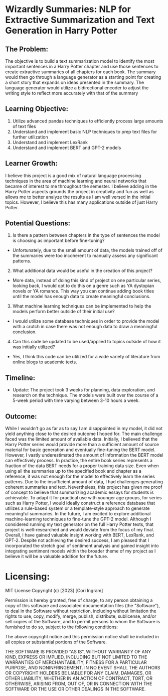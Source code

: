# Wizardly Summaries: NLP for Extractive Summarization and Text Generation in Harry Potter
## The Problem:
The objective is to build a text summarization model to identify the most important sentences in a Harry Potter chapter and use those sentences to create extractive summaries of all chapters for each book. The summary would then go through a language generator as a starting point for creating a short story that expands on ideas presented in the summary. The language generator would utilize a bidirectional encoder to adjust the writing style to reflect more accurately with that of the summary 

## Learning Objective: 
1. Utilize advanced pandas techniques to efficiently process large amounts of text files 
2. Understand and implement basic NLP techniques to prep text files for further utilization 
3. Understand and implement LexRank 
4. Understand and implement BERT and GPT-2 models 

## Learner Growth: 
I believe this project is a good mix of natural language processing techniques in the area of machine learning and neural networks that became of interest to me throughout the semester. I believe adding in the Harry Potter aspects grounds the project in creativity and fun as well as allows me to better analyze the results as I am well versed in the initial topics. However, I believe this has many applications outside of just Harry Potter. 

## Potential Questions: 
1. Is there a pattern between chapters in the type of sentences the model is choosing as important before fine-tuning?
- Unfortunately, due to the small amount of data, the models trained off of the summaries were too incoherent to manually assess any significant patterns. 
2. What additional data would be useful in the creation of this project?
- More data, instead of doing this kind of project on one particular series, looking back, I would opt to do this on a genre such as YA dystopian novels or YA romance. This way you can continue adding book titles until the model has enough data to create meaningful conclusions. 
3. What machine learning techniques can be implemented to help the models perform better outside of their initial use? 
- I would utilize some database techniques in order to provide the model with a crutch in case there was not enough data to draw a meaningful conclusion. 
4. Can this code be updated to be used/applied to topics outside of how it was initially utilized? 
- Yes, I think this code can be utilized for a wide variety of literature from online blogs to academic texts. 

## Timeline: 
- Update: The project took 3 weeks for planning, data exploration, and research on the technique. The models were built over the course of a 5-week period with time varying between 3-10 hours a week. 

## Outcome: 
While I wouldn't go as far as to say I am disappointed in my model, it did not yield anything close to the desired outcome I hoped for. The main challenge faced was the limited amount of available data. Initially, I believed that the Harry Potter series would provide more than a sufficient amount of source material for basic generation and eventually fine-tuning the BERT model. However, I vastly underestimated the amount of information the BERT model can effectively process. In practice, the entire book series represents a fraction of the data BERT needs for a proper training data size. Even when using all the summaries up to the specified book and chapter as a reference, it was not enough for the model to effectively learn the series patterns. Due to the insufficient amount of data, I had challenges generating coherent summaries and text. Nevertheless, this project has given me proof of concept to believe that summarizing academic essays for students is achievable. To adapt it for practical use with younger age groups, for series such as Harry Potter, I would ideally construct a reference database that utilizes a rule-based system or a template-style approach to generate meaningful summaries. In the future, I am excited to explore additional machine-learning techniques to fine-tune the GPT-2 model. Although I considered running my text generator on the full Harry Potter texts, that project is well-researched and would deviate from the focus of my final. Overall, I have gained valuable insight working with BERT, LexRank, and GPT-2. Despite not achieving the desired success, I am pleased that I incorporated the stretch goal of sentiment analysis and gained insight into integrating sentiment models within the broader theme of my project as I believe it will be a valuable addition for the future. 

# Licensing: 
MIT License
Copyright (c) [2023] [Cori Ingram]

Permission is hereby granted, free of charge, to any person obtaining a copy
of this software and associated documentation files (the "Software"), to deal
in the Software without restriction, including without limitation the rights
to use, copy, modify, merge, publish, distribute, sublicense, and/or sell
copies of the Software, and to permit persons to whom the Software is
furnished to do so, subject to the following conditions:

The above copyright notice and this permission notice shall be included in all
copies or substantial portions of the Software.

THE SOFTWARE IS PROVIDED "AS IS", WITHOUT WARRANTY OF ANY KIND, EXPRESS OR
IMPLIED, INCLUDING BUT NOT LIMITED TO THE WARRANTIES OF MERCHANTABILITY,
FITNESS FOR A PARTICULAR PURPOSE, AND NONINFRINGEMENT. IN NO EVENT SHALL THE
AUTHORS OR COPYRIGHT HOLDERS BE LIABLE FOR ANY CLAIM, DAMAGES, OR OTHER
LIABILITY, WHETHER IN AN ACTION OF CONTRACT, TORT, OR OTHERWISE, ARISING FROM,
OUT OF, OR IN CONNECTION WITH THE SOFTWARE OR THE USE OR OTHER DEALINGS IN THE
SOFTWARE.

